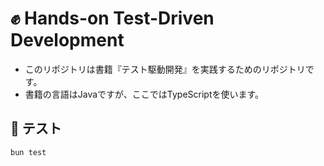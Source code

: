 # ✊ Hands-on Test-Driven Development

- このリポジトリは書籍『テスト駆動開発』を実践するためのリポジトリです。
- 書籍の言語はJavaですが、ここではTypeScriptを使います。

## 💯 テスト

```bash
bun test
```
